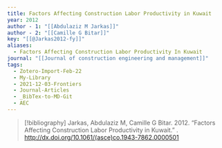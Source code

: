 ```yaml
---
title: Factors Affecting Construction Labor Productivity in Kuwait
year: 2012
author - 1: "[[Abdulaziz M Jarkas]]"
author - 2: "[[Camille G Bitar]]"
key: "[[@Jarkas2012-fy]]"
aliases:
  - Factors Affecting Construction Labor Productivity In Kuwait
journal: "[[Journal of construction engineering and management]]"
tags:
  - Zotero-Import-Feb-22
  - My-Library
  - 2021-12-03-Frontiers
  - Journal-Articles
  - _BibTex-to-MD-Git
  - AEC
---
```


> [!bibliography]
> Jarkas, Abdulaziz M, Camille G Bitar. 2012. “Factors Affecting Construction Labor Productivity in Kuwait.” . http://dx.doi.org/10.1061/(asce)co.1943-7862.0000501